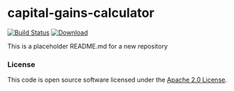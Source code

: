 
# capital-gains-calculator

[![Build Status](https://travis-ci.org/hmrc/capital-gains-calculator.svg?branch=master)](https://travis-ci.org/hmrc/capital-gains-calculator) [ ![Download](https://api.bintray.com/packages/hmrc/releases/capital-gains-calculator/images/download.svg) ](https://bintray.com/hmrc/releases/capital-gains-calculator/_latestVersion)

This is a placeholder README.md for a new repository

### License

This code is open source software licensed under the [Apache 2.0 License]("http://www.apache.org/licenses/LICENSE-2.0.html").
    
